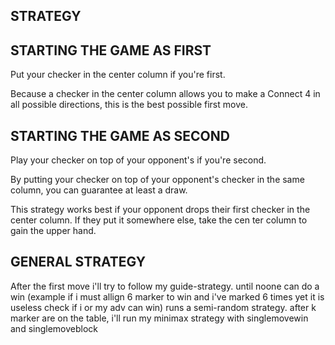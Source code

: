 ## STRATEGY


## STARTING THE GAME AS FIRST

Put your checker in the center column if you're first.

Because a    checker in the center column allows you to make a 
Connect 4 in all possible directions, this is the best possible first move.


## STARTING THE GAME AS SECOND  

Play your checker on top of your opponent's if you're second.

By putting your checker on top of your opponent's checker in the same column, 
you can guarantee at least a draw.

This strategy works best if your opponent drops their first checker in the center column.
If they put it somewhere else, take the cen ter column to gain the upper hand.

## GENERAL STRATEGY

After the first move i'll try to follow my guide-strategy.
until noone can do a win (example if i must allign 6 marker to win and i've marked 6 times yet it is useless check 
if i or my adv can win) runs a semi-random strategy.
after k marker are on the table, i'll run my minimax strategy with singlemovewin and singlemoveblock